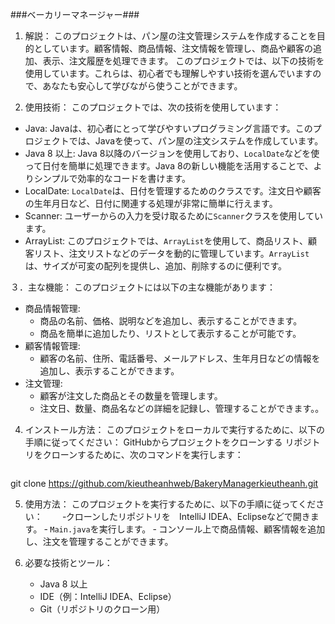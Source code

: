 ###ベーカリーマネージャー###
1. 解説：  このプロジェクトは、パン屋の注文管理システムを作成することを目的としています。顧客情報、商品情報、注文情報を管理し、商品や顧客の追加、表示、注文履歴を処理できます。
          このプロジェクトでは、以下の技術を使用しています。これらは、初心者でも理解しやすい技術を選んでいますので、あなたも安心して学びながら使うことができます。

2. 使用技術：
      このプロジェクトでは、次の技術を使用しています： 
- Java: Javaは、初心者にとって学びやすいプログラミング言語です。このプロジェクトでは、Javaを使って、パン屋の注文システムを作成しています。
- Java 8 以上: Java 8以降のバージョンを使用しており、`LocalDate`などを使って日付を簡単に処理できます。Java 8の新しい機能を活用することで、よりシンプルで効率的なコードを書けます。
- LocalDate: `LocalDate`は、日付を管理するためのクラスです。注文日や顧客の生年月日など、日付に関連する処理が非常に簡単に行えます。
- Scanner: ユーザーからの入力を受け取るために`Scanner`クラスを使用しています。
-   ArrayList: このプロジェクトでは、`ArrayList`を使用して、商品リスト、顧客リスト、注文リストなどのデータを動的に管理しています。`ArrayList`は、サイズが可変の配列を提供し、追加、削除するのに便利です。

３．主な機能：
      このプロジェクトには以下の主な機能があります：
- 商品情報管理: 
  - 商品の名前、価格、説明などを追加し、表示することができます。
  - 商品を簡単に追加したり、リストとして表示することが可能です。
- 顧客情報管理:
  - 顧客の名前、住所、電話番号、メールアドレス、生年月日などの情報を追加し、表示することができます。
- 注文管理:
  - 顧客が注文した商品とその数量を管理します。
  - 注文日、数量、商品名などの詳細を記録し、管理することができます。。
4. インストール方法：
このプロジェクトをローカルで実行するために、以下の手順に従ってください：
GitHubからプロジェクトをクローンする
リポジトリをクローンするために、次のコマンドを実行します：
   ```bash
  git clone https://github.com/kieutheanhweb/BakeryManagerkieutheanh.git

 5. 使用方法：
   このプロジェクトを実行するために、以下の手順に従ってください：
　　‐クローンしたリポジトリを　IntelliJ IDEA、Eclipseなどで開きます。
   ‐ `Main.java`を実行します。
   ‐ コンソール上で商品情報、顧客情報を追加し、注文を管理することができます。

6. 必要な技術とツール：
   - Java 8 以上
   - IDE（例：IntelliJ IDEA、Eclipse）
   - Git（リポジトリのクローン用）

